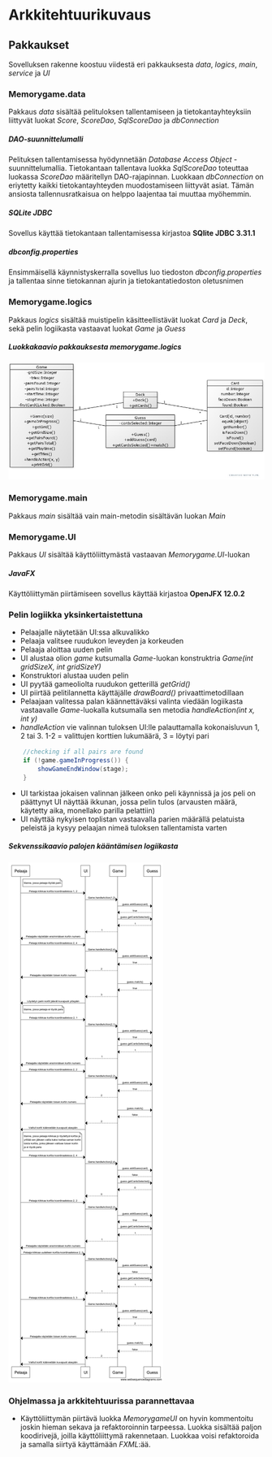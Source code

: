 # Arkkitehtuurikuvaus

## Pakkaukset

Sovelluksen rakenne koostuu viidestä eri pakkauksesta *data*, *logics*, *main*, *service* ja *UI*

### Memorygame.data

Pakkaus *data* sisältää pelituloksen tallentamiseen ja tietokantayhteyksiin liittyvät luokat *Score*, *ScoreDao*, *SqlScoreDao* ja *dbConnection*

##### DAO-suunnittelumalli

Pelituksen tallentamisessa hyödynnetään *Database Access Object* -suunnittelumallia. Tietokantaan tallentava luokka *SqlScoreDao* toteuttaa luokassa *ScoreDao* määritellyn DAO-rajapinnan. Luokkaan *dbConnection* on eriytetty kaikki tietokantayhteyden muodostamiseen liittyvät asiat. Tämän ansiosta tallennusratkaisua on helppo laajentaa tai muuttaa myöhemmin. 

##### SQLite JDBC

Sovellus käyttää tietokantaan tallentamisessa kirjastoa **SQlite JDBC 3.31.1**

##### dbconfig.properties

Ensimmäisellä käynnistyskerralla sovellus luo tiedoston *dbconfig.properties* ja tallentaa sinne tietokannan ajurin ja tietokantatiedoston oletusnimen

### Memorygame.logics

Pakkaus *logics* sisältää muistipelin käsitteellistävät luokat *Card* ja *Deck*, sekä pelin logiikasta vastaavat luokat *Game* ja *Guess*

##### Luokkakaavio pakkauksesta memorygame.logics

![luokkakaavio](luokkakaavio.jpg)

### Memorygame.main

Pakkaus *main* sisältää vain main-metodin sisältävän luokan *Main*

### Memorygame.UI

Pakkaus *UI* sisältää käyttöliittymästä vastaavan *Memorygame.UI*-luokan

##### JavaFX

Käyttöliittymän piirtämiseen sovellus käyttää kirjastoa **OpenJFX 12.0.2**

### Pelin logiikka yksinkertaistettuna
 
 - Pelaajalle näytetään UI:ssa alkuvalikko
 - Pelaaja valitsee ruudukon leveyden ja korkeuden
 - Pelaaja aloittaa uuden pelin
 - UI alustaa olion *game* kutsumalla *Game*-luokan konstruktria *Game(int gridSizeX, int gridSizeY)*
 - Konstruktori alustaa uuden pelin
 - UI pyytää gameoliolta ruudukon getterillä *getGrid()*
 - UI piirtää pelitilannetta käyttäjälle *drawBoard()* privaattimetodillaan
 - Pelaajaan valitessa palan käännettäväksi valinta viedään logiikasta vastaavalle *Game*-luokalla kutsumalla sen metodia *handleAction(int x, int y)*
 - *handleAction* vie valinnan tuloksen UI:lle palauttamalla kokonaisluvun 1, 2 tai 3. 1-2 = valittujen korttien lukumäärä, 3 = löytyi pari
 
```java
	//checking if all pairs are found
	if (!game.gameInProgress()) {
		showGameEndWindow(stage);
	}
```
- UI tarkistaa jokaisen valinnan jälkeen onko peli käynnissä ja jos peli on päättynyt UI näyttää ikkunan, jossa pelin tulos (arvausten määrä, käytetty aika, monellako parilla pelattiin)
- UI näyttää nykyisen toplistan vastaavalla parien määrällä pelatuista peleistä ja kysyy pelaajan nimeä tuloksen tallentamista varten

##### Sekvenssikaavio palojen kääntämisen logiikasta

![Sekvenssikaavio pelin logiikasta](sekvenssikaavio.png)

### Ohjelmassa ja arkkitehtuurissa parannettavaa

- Käyttöliittymän piirtävä luokka *MemorygameUI* on hyvin kommentoitu joskin hieman sekava ja refaktoroinnin tarpeessa. Luokka sisältää paljon koodirivejä, joilla käyttöliittymä rakennetaan. Luokkaa voisi refaktoroida ja samalla siirtyä käyttämään *FXML*:ää.
